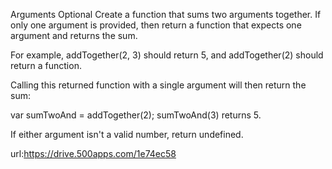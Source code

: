 Arguments Optional
Create a function that sums two arguments together. If only one argument is provided, then return a function that expects one argument and returns the sum.

For example, addTogether(2, 3) should return 5, and addTogether(2) should return a function.

Calling this returned function with a single argument will then return the sum:

var sumTwoAnd = addTogether(2);
sumTwoAnd(3) returns 5.

If either argument isn't a valid number, return undefined.

url:https://drive.500apps.com/1e74ec58

